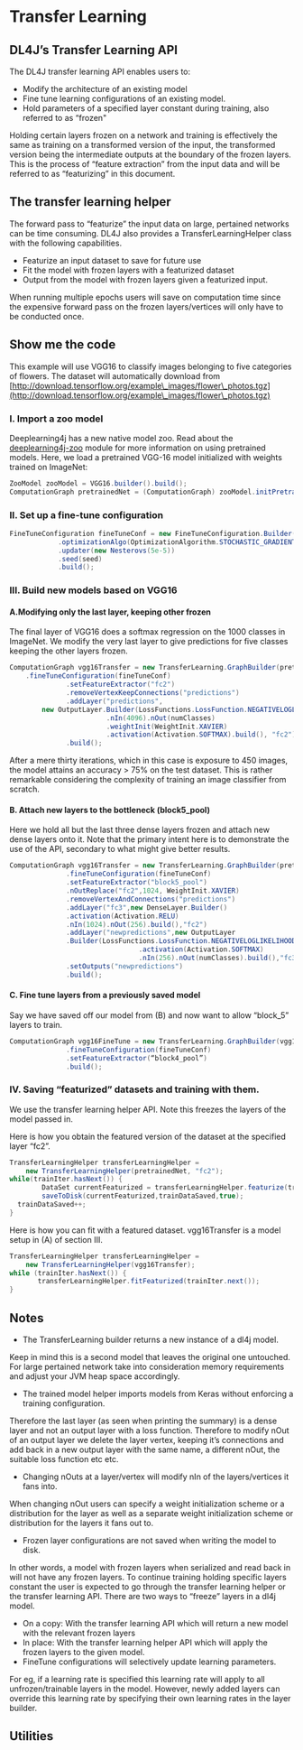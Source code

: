 # Transfer Learning

## DL4J’s Transfer Learning API

The DL4J transfer learning API enables users to:

* Modify the architecture of an existing model
* Fine tune learning configurations of an existing model.
* Hold parameters of a specified layer constant during training, also referred to as “frozen"&#x20;

Holding certain layers frozen on a network and training is effectively the same as training on a transformed version of the input, the transformed version being the intermediate outputs at the boundary of the frozen layers. This is the process of “feature extraction” from the input data and will be referred to as “featurizing” in this document.

## The transfer learning helper

The forward pass to “featurize” the input data on large, pertained networks can be time consuming. DL4J also provides a TransferLearningHelper class with the following capabilities.

* Featurize an input dataset to save for future use
* Fit the model with frozen layers with a featurized dataset&#x20;
* Output from the model with frozen layers given a featurized input.

When running multiple epochs users will save on computation time since the expensive forward pass on the frozen layers/vertices will only have to be conducted once.

## Show me the code

This example will use VGG16 to classify images belonging to five categories of flowers. The dataset will automatically download from [http://download.tensorflow.org/example\_images/flower\_photos.tgz](http://download.tensorflow.org/example\_images/flower\_photos.tgz)

### I.  Import a zoo model

Deeplearning4j has a new native model zoo. Read about the [deeplearning4j-zoo](https://app.gitbook.com/model-zoo) module for more information on using pretrained models. Here, we load a pretrained VGG-16 model initialized with weights trained on ImageNet:

```java
ZooModel zooModel = VGG16.builder().build();
ComputationGraph pretrainedNet = (ComputationGraph) zooModel.initPretrained(PretrainedType.IMAGENET);
```

### II.  Set up a fine-tune configuration

```java
FineTuneConfiguration fineTuneConf = new FineTuneConfiguration.Builder()
            .optimizationAlgo(OptimizationAlgorithm.STOCHASTIC_GRADIENT_DESCENT)
            .updater(new Nesterovs(5e-5))
            .seed(seed)
            .build();
```

### III.  Build new models based on VGG16

#### A.Modifying only the last layer, keeping other frozen

The final layer of VGG16 does a softmax regression on the 1000 classes in ImageNet. We modify the very last layer to give predictions for five classes keeping the other layers frozen.

```java
ComputationGraph vgg16Transfer = new TransferLearning.GraphBuilder(pretrainedNet)
    .fineTuneConfiguration(fineTuneConf)
              .setFeatureExtractor("fc2")
              .removeVertexKeepConnections("predictions") 
              .addLayer("predictions", 
        new OutputLayer.Builder(LossFunctions.LossFunction.NEGATIVELOGLIKELIHOOD)
                        .nIn(4096).nOut(numClasses)
                        .weightInit(WeightInit.XAVIER)
                        .activation(Activation.SOFTMAX).build(), "fc2")
              .build();
```

After a mere thirty iterations, which in this case is exposure to 450 images, the model attains an accuracy > 75% on the test dataset. This is rather remarkable considering the complexity of training an image classifier from scratch.

#### B. Attach new layers to the bottleneck (block5\_pool)

Here we hold all but the last three dense layers frozen and attach new dense layers onto it. Note that the primary intent here is to demonstrate the use of the API, secondary to what might give better results.

```java
ComputationGraph vgg16Transfer = new TransferLearning.GraphBuilder(pretrainedNet)
              .fineTuneConfiguration(fineTuneConf)
              .setFeatureExtractor("block5_pool")
              .nOutReplace("fc2",1024, WeightInit.XAVIER)
              .removeVertexAndConnections("predictions") 
              .addLayer("fc3",new DenseLayer.Builder()
              .activation(Activation.RELU)
              .nIn(1024).nOut(256).build(),"fc2") 
              .addLayer("newpredictions",new OutputLayer
              .Builder(LossFunctions.LossFunction.NEGATIVELOGLIKELIHOOD)
                                .activation(Activation.SOFTMAX)
                                .nIn(256).nOut(numClasses).build(),"fc3") 
              .setOutputs("newpredictions") 
              .build();
```

#### C. Fine tune layers from a previously saved model

Say we have saved off our model from (B) and now want to allow “block\_5” layers to train.

```java
ComputationGraph vgg16FineTune = new TransferLearning.GraphBuilder(vgg16Transfer)
              .fineTuneConfiguration(fineTuneConf)
              .setFeatureExtractor(“block4_pool”)
              .build();
```

### IV.  Saving “featurized” datasets and training with them.

We use the transfer learning helper API. Note this freezes the layers of the model passed in.

Here is how you obtain the featured version of the dataset at the specified layer “fc2”.

```java
TransferLearningHelper transferLearningHelper = 
    new TransferLearningHelper(pretrainedNet, "fc2");
while(trainIter.hasNext()) {
        DataSet currentFeaturized = transferLearningHelper.featurize(trainIter.next());
        saveToDisk(currentFeaturized,trainDataSaved,true);
  trainDataSaved++;
}
```

Here is how you can fit with a featured dataset. vgg16Transfer is a model setup in (A) of section III.

```java
TransferLearningHelper transferLearningHelper = 
    new TransferLearningHelper(vgg16Transfer);
while (trainIter.hasNext()) {
       transferLearningHelper.fitFeaturized(trainIter.next());
}
```

## Notes

* The TransferLearning builder returns a new instance of a dl4j model.&#x20;

Keep in mind this is a second model that leaves the original one untouched. For large pertained network take into consideration memory requirements and adjust your JVM heap space accordingly.

* The trained model helper imports models from Keras without enforcing a training configuration.&#x20;

Therefore the last layer (as seen when printing the summary) is a dense layer and not an output layer with a loss function. Therefore to modify nOut of an output layer we delete the layer vertex, keeping it’s connections and add back in a new output layer with the same name, a different nOut, the suitable loss function etc etc.

* Changing nOuts at a layer/vertex will modify nIn of the layers/vertices it fans into.&#x20;

When changing nOut users can specify a weight initialization scheme or a distribution for the layer as well as a separate weight initialization scheme or distribution for the layers it fans out to.

* Frozen layer configurations are not saved when writing the model to disk.&#x20;

In other words, a model with frozen layers when serialized and read back in will not have any frozen layers. To continue training holding specific layers constant the user is expected to go through the transfer learning helper or the transfer learning API. There are two ways to “freeze” layers in a dl4j model.

* On a copy: With the transfer learning API which will return a new model with the relevant frozen layers
* In place: With the transfer learning helper API which will apply the frozen layers to the given model.
* FineTune configurations will selectively update learning parameters.&#x20;

For eg, if a learning rate is specified this learning rate will apply to all unfrozen/trainable layers in the model. However, newly added layers can override this learning rate by specifying their own learning rates in the layer builder.

## Utilities
